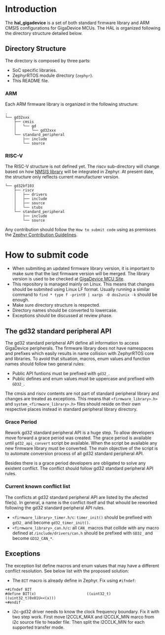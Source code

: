 # Introduction

The **hal_gigadevice** is a set of both standard firmware library and ARM CMSIS
configurations for GigaDevice MCUs. The HAL is organized following the
directory structure detailed below.

## Directory Structure

The directory is composed by three parts:

 - SoC specific libraries.
 - ZephyrRTOS module directory (`zephyr`).
 - This README file.

### ARM

Each ARM firmware library is organized in the following structure:

```
.
└── gd32xxx
    ├── cmsis
    │   └── gd
    │       └── gd32xxx
    └── standard_peripheral
        ├── include
        └── source
```

### RISC-V

The RISC-V structure is not defined yet. The riscv sub-directory will change
based on how [NMSIS library](https://github.com/Nuclei-Software/NMSIS/) will
be integrated in Zephyr. At present date, the structure only reflects current
manufacturer version.

```
└── gd32bf103
    ├── riscv
    │   ├── drivers
    │   ├── include
    │   ├── source
    │   └── stubs
    └── standard_peripheral
        ├── include
        └── source
```

 Any contribution should follow the `How to submit code` using as premisses the
 [Zephyr Contribution Guidelines](https://docs.zephyrproject.org/latest/contribute/index.html).

# How to submit code

 - When submiting an updated firmware library version, it is important to make
   sure that the last firmware version will be merged. The library version is
   used to be checked at [GigaDevice MCU Site](http://www.gd32mcu.com/en/download/).
 - This repository is managed mainly on Linux. This means that changes should
   be submited using Linux LF format. Usually running a similar command to
   `find * type f -print0 | xargs -0 dos2unix -k` should be enough.
 - Make sure directory structure is respected.
 - Directory names should be converted to lowercase.
 - Exceptions should be discussed at review phase.

## The gd32 standard peripheral API

The gd32 standard peripheral API define all information to access GigaDevice
peripherals. The firmware library does not have namespaces and prefixes which
easily results in name collision with ZephyrRTOS core and libraries. To avoid
that situation, macros, enum values and function names should follow two
general rules:

 - Public API funtions must be prefixed with `gd32_`.
 - Public defines and enum values must be uppercase and prefixed with `GD32_`.

The cmsis and riscv contents are not part of standard peripheral library and
changes are treated as exceptions. This means that `<firmware_library>.h>` and
`system_<firmware_library>.h>` files should reside on their own respective
places instead in standard peripheral library directory.

### Grace Period

Rework gd32 standard peripheral API is a huge step. To allow developers move
forward a grace period was created. The grace period is available until
`gd32_api_convert` script be available. When the script be available any new
firmware library must be converted. The main objective of the script is to
automate conversion process of all gd32 standard peripheral API.

Besides there is a grace period developers are obligated to solve any existent
conflict. The conflict should follow gd32 standard peripheral API rules.

### Current known conflict list

The conflicts at gd32 standard peripheral API are listed by the afected file(s).
In general, a name is the conflict itself and that whould be reworked following
the gd32 standard peripheral API rules.

 - `<firmware_library>_timer.h/c`: `timer_init()` should be prefixed with
   `gd32_` and become `gd32_timer_init()`.
 - `<firmware_library>_can.h/c`: all `CAN_` macros that collide with any
   macro defined at `/include/drivers/can.h` should be prefixed with `GD32_`
   and become `GD32_CAN_*`.

## Exceptions

The exception list define macros and enum values that may have a different
conflict resolution. See below list with the proposed solution:

 - The `BIT` macro is already define in Zephyr. Fix using `#ifndef`:
```review
+#ifndef BIT
#define BIT(x)                       ((uint32_t)((uint32_t)0x01U<<(x)))
+#endif
```
- i2c-gd32 driver needs to know the clock frequency boundary. Fix it with
  two step work. First move I2CCLK_MAX and I2CCLK_MIN marco from i2c source
  file to header file. Then split the I2CCLK_MIN for each supported transfer
  mode.

